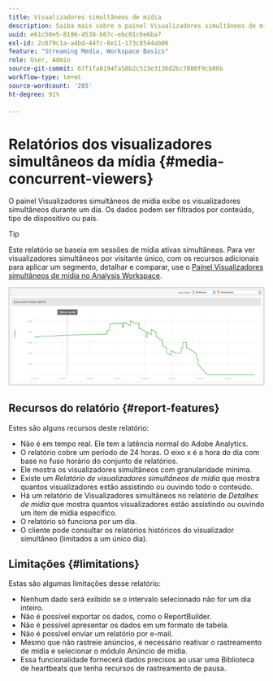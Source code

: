 ```yaml
---
title: Visualizadores simultâneos de mídia
description: Saiba mais sobre o painel Visualizadores simultâneos de mídia usado para exibir visualizadores simultâneos durante um dia. Os dados podem ser filtrados por conteúdo, tipo de dispositivo ou país.
uuid: e61c50e5-8196-4538-b67c-ebc01c6e6ba7
exl-id: 2c679c1a-a4bd-44fc-8e11-173c8544ab06
feature: "Streaming Media, Workspace Basics"
role: User, Admin
source-git-commit: 67f1fa8194fa58b2c513e3136d2bc7880f9cb06b
workflow-type: tm+mt
source-wordcount: '285'
ht-degree: 91%

---
```


# Relatórios dos visualizadores simultâneos da mídia {#media-concurrent-viewers}

O painel Visualizadores simultâneos de mídia exibe os visualizadores simultâneos durante um dia. Os dados podem ser filtrados por conteúdo, tipo de dispositivo ou país.

>[!TIP]
>
> Este relatório se baseia em sessões de mídia ativas simultâneas.  Para ver visualizadores simultâneos por visitante único, com os recursos adicionais para aplicar um segmento, detalhar e comparar, use o [Painel Visualizadores simultâneos de mídia no Analysis Workspace](https://experienceleague.adobe.com/docs/analytics/analyze/analysis-workspace/panels/media-concurrent-viewers.html?lang=pt-BR).
>

![](assets/video-concurrent-viewers.png)

## Recursos do relatório {#report-features}

Estes são alguns recursos deste relatório:

* Não é em tempo real. Ele tem a latência normal do Adobe Analytics.
* O relatório cobre um período de 24 horas. O eixo x é a hora do dia com base no fuso horário do conjunto de relatórios.
* Ele mostra os visualizadores simultâneos com granularidade mínima.
* Existe um *Relatório de visualizadores simultâneos de mídia* que mostra quantos visualizadores estão assistindo ou ouvindo todo o conteúdo.
* Há um relatório de Visualizadores simultâneos no relatório de *Detalhes de mídia* que mostra quantos visualizadores estão assistindo ou ouvindo um item de mídia específico.
* O relatório só funciona por um dia.
* O cliente pode consultar os relatórios históricos do visualizador simultâneo (limitados a um único dia).

## Limitações {#limitations}

Estas são algumas limitações desse relatório:

* Nenhum dado será exibido se o intervalo selecionado não for um dia inteiro.
* Não é possível exportar os dados, como o ReportBuilder.
* Não é possível apresentar os dados em um formato de tabela.
* Não é possível enviar um relatório por e-mail.
* Mesmo que não rastreie anúncios, é necessário reativar o rastreamento de mídia e selecionar o módulo Anúncio de mídia.
* Essa funcionalidade fornecerá dados precisos ao usar uma Biblioteca de heartbeats que tenha recursos de rastreamento de pausa.

